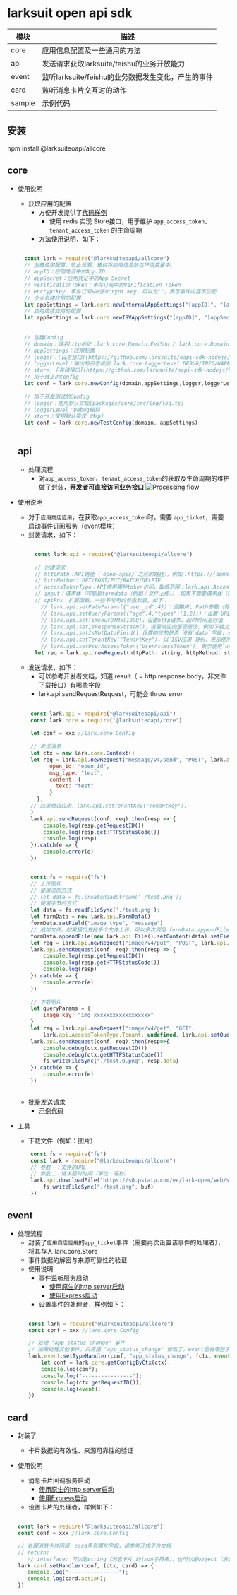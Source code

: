 # larksuit open api sdk

| 模块    | 描述 | 
|--------------|--------------|
|  core    | 应用信息配置及一些通用的方法  | 
|  api     | 发送请求获取larksuite/feishu的业务开放能力  |  
|  event   | 监听larksuite/feishu的业务数据发生变化，产生的事件  |  
|  card    | 监听消息卡片交互时的动作  | 
|  sample  | 示例代码 |     |

## 安装
npm install @larksuiteoapi/allcore

## core

- 使用说明
    - 获取应用的配置
        - 方便开发提供了[代码样例](https://github.com/larksuite/oapi-sdk-nodejs/blob/main/packages/sample/src/config/config.ts)
            - 使用 redis 实现 Store接口，用于维护 `app_access_token`、`tenant_access_token` 的生命周期
        - 方法使用说明，如下：
    ```javascript
      
      const lark = require("@larksuiteoapi/allcore")
      // 创建应用配置，防止泄漏，建议将应用信息放在环境变量中。
      // appID：应用凭证中的App ID
      // appSecret：应用凭证中的App Secret
      // verificationToken：事件订阅中的Verification Token
      // encryptKey：事件订阅中的Encrypt Key，可以为""，表示事件内容不加密
      // 企业自建应用的配置
      let appSettings = lark.core.newInternalAppSettings("[appID]", "[appSecret]", "[verificationToken]", "[encryptKey]")
      // 应用商店应用的配置
      let appSettings = lark.core.newISVAppSettings("[appID]", "[appSecret]", "[verificationToken]", "[encryptKey]")
      
      
      // 创建Config
      // domain：域名http地址：lark.core.Domain.FeiShu / lark.core.Domain.LarkSuite
      // appSettings：应用配置
      // logger：[日志接口](https://github.com/larksuite/oapi-sdk-nodejs/blob/main/packages/core/src/log/log.ts)
      // loggerLevel：输出的日志级别 lark.core.LoggerLevel.DEBUG/INFO/WARN/ERROR (packages/core/src/log/log.ts)
      // store: [存储接口](https://github.com/larksuite/oapi-sdk-nodejs/blob/main/packages/core/src/store/store.ts)，用来存储app_ticket/app_access_token/tenant_access_token
      // 用于线上的config
      let conf = lark.core.newConfig(domain,appSettings,logger,loggerLevel,store)    
      
      // 用于开发测试的Config
      // logger：使用默认实现(packages/core/src/log/log.ts)
      // loggerLevel：Debug级别
      // store：使用默认实现（Map）
      let conf = lark.core.newTestConfig(domain, appSettings)
      
    ```

  ## api

    - 处理流程
        - 对`app_access_token`、`tenant_access_token`的获取及生命周期的维护做了封装，**开发者可直接访问业务接口**
          ![Processing flow](api_process.jpg)

- 使用说明
    - 对于`应用商店应用`，在获取`app_access_token`时，需要 `app_ticket`，需要启动事件订阅服务（event模块）
    - 封装请求，如下：
      ```javascript
      
        const lark.api = require("@larksuiteoapi/allcore")
        
        // 创建请求
        // httpPath：API路径（`open-apis/`之后的路径），例如：https://{domain}/open-apis/authen/v1/user_info，则 httpPath："authen/v1/user_info"
        // httpMethod: GET/POST/PUT/BATCH/DELETE
        // accessTokenType：API使用哪种token访问，取值范围：lark.api.AccessTokenType.App/Tenant/User，例如：lark.api.AccessTokenType.Tenant
        // input：请求体（可能是formdata（例如：文件上传））,如果不需要请求体（例如一些GET请求），则传：undefined
        // optFns：扩展函数，一些不常用的参数封装，如下：
          // lark.api.setPathParams({"user_id":4})：设置URL Path参数（有:前缀）值，当httpPath="users/:user_id"时，请求的URL="https://{domain}/open-apis/users/4"
          // lark.api.setQueryParams({"age":4,"types":[1,2]})：设置 URL qeury，会在url追加?age=4&types=1&types=2
          // lark.api.setTimeoutOfMs(1000)，设置http请求，超时时间毫秒值
          // lark.api.setIsResponseStream()，设置响应的是否是流，例如下载文件，这时：output值是Buffer类型
          // lark.api.setIsNotDataField(),设置响应的是否 没有`data`字段，业务接口都是有`data`字段，所以不需要设置
          // lark.api.setTenantKey("TenantKey")，以`ISV应用`身份，表示使用`tenant_access_token`访问API，需要设置
          // lark.api.setUserAccessToken("UserAccessToken")，表示使用`user_access_token`访问API，需要设置
        let req = lark.api.newRequest(httpPath: string, httpMethod: string, accessTokenType: AccessTokenType, input: any, ...optFns: OptFn[]))
      
      ```
    - 发送请求，如下：
        - 可以参考开发者文档，知道 result（ = http response body，非文件下载接口）有哪些字段
        - lark.api.sendRequestRequest，可能会 throw error
  ```javascript
      
      const lark.api = require("@larksuiteoapi/api")
      const lark.core = require("@larksuiteoapi/core")
     
      let conf = xxx //lark.core.Config
      
      // 发送消息
      let ctx = new lark.core.Context()
      let req = lark.api.newRequest("message/v4/send", "POST", lark.api.AccessTokenType.Tenant, {
            open_id: "open_id",
            msg_type: "text",
            content: {
              text: "test"
            }
        }, 
      // 应用商店应用，lark.api.setTenantKey("TenantKey"),
      )
      lark.api.sendRequest(conf, req).then(resp => {
          console.log(resp.getRequestID())
          console.log(resp.getHTTPStatusCode())
          console.log(resp)
      }).catch(e => {
          console.error(e)
      })
  
  
      const fs = require("fs")
      // 上传图片
      // 使用流的方式
      // let data = fs.createReadStream('./test.png');
      // 使用字节的方式
      let data = fs.readFileSync('./test.png');
      let formData = new lark.api.FormData()
      formData.setField("image_type", "message")
      // 追加文件，如果接口支持多个文件上传，可以多次调用 formData.appendFile
      formData.appendFile(new lark.api.File().setContent(data).setFieldName("image").setType("image/jpeg"))
      let req = lark.api.newRequest("image/v4/put", "POST", lark.api.AccessTokenType.Tenant, formData)
      lark.api.sendRequest(conf, req).then(resp => {
          console.log(resp.getRequestID())
          console.log(resp.getHTTPStatusCode())
          console.log(resp)
      }).catch(e => {
          console.error(e)
      })
      
      // 下载图片
      let queryParams = {
          image_key: "img_xxxxxxxxxxxxxxxxxx"
      }
      let req = lark.api.newRequest("image/v4/get", "GET",
          lark.api.AccessTokenType.Tenant, undefined, lark.api.setQueryParams(queryParams), lark.api.setIsResponseStream())
      lark.api.sendRequest(conf, req).then(resp=>{
          console.debug(ctx.getRequestID())
          console.debug(ctx.getHTTPStatusCode())
          fs.writeFileSync("./test.0.png", resp.data)
      }).catch(e => {
          console.error(e)
      })
      
  ```
    - 批量发送请求
        - [示例代码](https://github.com/larksuite/oapi-sdk-nodejs/blob/main/packages/sample/src/api/batchReqCall.js)
- 工具
    - 下载文件（例如：图片）
  ```javascript
      const fs = require("fs")
      const lark = require("@larksuiteoapi/allcore")
      // 参数一：文件的URL
      // 参数二：请求超时时间（单位：毫秒）
      lark.api.downloadFile("https://s0.pstatp.com/ee/lark-open/web/static/apply.226f11cb.png", 3000).then(buf => {
          fs.writeFileSync("./test.png", buf)
      })
  ```   

## event

- 处理流程
    - 封装了`应用商店应用`的`app_ticket`事件（需要再次设置该事件的处理者），将其存入 lark.core.Store
    - 事件数据的解密与来源可靠性的验证
    - 使用说明
        - 事件监听服务启动
            - [使用原生的http server启动](https://github.com/larksuite/oapi-sdk-nodejs/blob/main/packages/sample/src/event/httpServer.js)
            - [使用Express启动](https://github.com/larksuite/oapi-sdk-nodejs/blob/main/packages/sample/src/event/express.js)
        - 设置事件的处理者，样例如下：
      ```javascript
      
      const lark = require("@larksuiteoapi/allcore")
      const conf = xxx //lark.core.Config
      
      // 处理 "app_status_change" 事件
      // 如果处理其他事件，只需把 "app_status_change" 修改了，event里有哪些字段，请参考开放平台文档
      lark.event.setTypeHandler(conf, "app_status_change", (ctx, event) => {
          let conf = lark.core.getConfigByCtx(ctx);
          console.log(conf);
          console.log("----------------");
          console.log(ctx.getRequestID());
          console.log(event);
      })
      
      ```

## card

- 封装了
    - 卡片数据的有效性、来源可靠性的验证

- 使用说明
    - 消息卡片回调服务启动
        - [使用原生的http server启动](https://github.com/larksuite/oapi-sdk-nodejs/blob/main/packages/sample/src/card/httpServer.js)
        - [使用Express启动](https://github.com/larksuite/oapi-sdk-nodejs/blob/main/packages/sample/src/card/express.js)
    - 设置卡片的处理者，样例如下：
  ```javascript
  
  const lark = require("@larksuiteoapi/allcore")
  const conf = xxx //lark.core.Config
  
  // 处理消息卡片回调，card里有哪些字段，请参考开放平台文档
  // return:
     // interface: 可以是string（消息卡片 的json字符串），也可以是object（消息卡片 的json object）
  lark.card.setHandler(conf, (ctx, card) => {
     console.log("----------------");
     console.log(card.action);
  })
      
  ```
    
    
